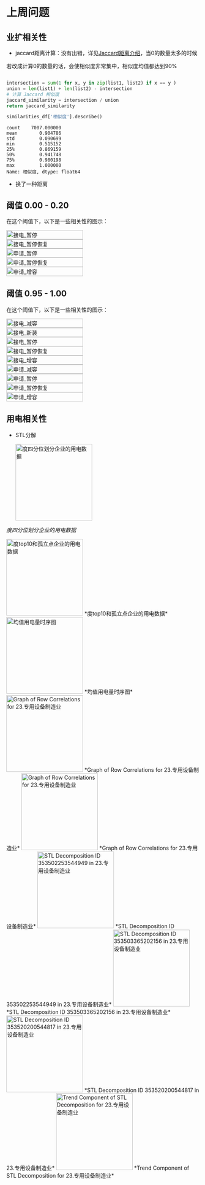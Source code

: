 # 上周问题

## 业扩相关性
- jaccard距离计算：没有出错，详见[Jaccard距离介绍](https://zhizhou-1.github.io/docs/#/Jaccard%E8%B7%9D%E7%A6%BB%E4%BB%8B%E7%BB%8D/Jaccard%E8%B7%9D%E7%A6%BB%E4%BB%8B%E7%BB%8D)，当0的数量太多的时候

若改成计算0的数量的话，会使相似度非常集中，相似度均值都达到90%

```python

intersection = sum(1 for x, y in zip(list1, list2) if x == y )
union = len(list1) + len(list2) - intersection
# 计算 Jaccard 相似度
jaccard_similarity = intersection / union
return jaccard_similarity

```

```python
similarities_df['相似度'].describe()
```

```
count    7007.000000
mean        0.904786
std         0.090699
min         0.515152
25%         0.869159
50%         0.941748
75%         0.980198
max         1.000000
Name: 相似度, dtype: float64
```


- 换了一种距离
## 阈值 0.00 - 0.20

在这个阈值下，以下是一些相关性的图示：

<div style="display: flex; overflow-x: auto; white-space: nowrap;">
    <div style="min-width: 200px; margin-right: 10px;">
        <img src="output/0712-企业业扩相关性/sbd/threshold_0.00_0.20/接电_暂停.png" alt="接电_暂停" style="width: 100%;">
    </div>
</div>

<div style="display: flex; overflow-x: auto; white-space: nowrap;">
    <div style="min-width: 200px; margin-right: 10px;">
        <img src="output/0712-企业业扩相关性/sbd/threshold_0.00_0.20/接电_暂停恢复.png" alt="接电_暂停恢复" style="width: 100%;">
    </div>
</div>

<div style="display: flex; overflow-x: auto; white-space: nowrap;">
    <div style="min-width: 200px; margin-right: 10px;">
        <img src="output/0712-企业业扩相关性/sbd/threshold_0.00_0.20/申请_暂停.png" alt="申请_暂停" style="width: 100%;">
    </div>
</div>

<div style="display: flex; overflow-x: auto; white-space: nowrap;">
    <div style="min-width: 200px; margin-right: 10px;">
        <img src="output/0712-企业业扩相关性/sbd/threshold_0.00_0.20/申请_暂停恢复.png" alt="申请_暂停恢复" style="width: 100%;">
    </div>
</div>

<div style="display: flex; overflow-x: auto; white-space: nowrap;">
    <div style="min-width: 200px; margin-right: 10px;">
        <img src="output/0712-企业业扩相关性/sbd/threshold_0.00_0.20/申请_增容.png" alt="申请_增容" style="width: 100%;">
    </div>
</div>


## 阈值 0.95 - 1.00

在这个阈值下，以下是一些相关性的图示：

<div style="display: flex; overflow-x: auto; white-space: nowrap;">
    <div style="min-width: 200px; margin-right: 10px;">
        <img src="output/0712-企业业扩相关性/sbd/threshold_0.95_1.00/接电_减容.png" alt="接电_减容" style="width: 100%;">
    </div>
</div>

<div style="display: flex; overflow-x: auto; white-space: nowrap;">
    <div style="min-width: 200px; margin-right: 10px;">
        <img src="output/0712-企业业扩相关性/sbd/threshold_0.95_1.00/接电_新装.png" alt="接电_新装" style="width: 100%;">
    </div>
</div>

<div style="display: flex; overflow-x: auto; white-space: nowrap;">
    <div style="min-width: 200px; margin-right: 10px;">
        <img src="output/0712-企业业扩相关性/sbd/threshold_0.95_1.00/接电_暂停.png" alt="接电_暂停" style="width: 100%;">
    </div>
</div>

<div style="display: flex; overflow-x: auto; white-space: nowrap;">
    <div style="min-width: 200px; margin-right: 10px;">
        <img src="output/0712-企业业扩相关性/sbd/threshold_0.95_1.00/接电_暂停恢复.png" alt="接电_暂停恢复" style="width: 100%;">
    </div>
</div>

<div style="display: flex; overflow-x: auto; white-space: nowrap;">
    <div style="min-width: 200px; margin-right: 10px;">
        <img src="output/0712-企业业扩相关性/sbd/threshold_0.95_1.00/接电_增容.png" alt="接电_增容" style="width: 100%;">
    </div>
</div>

<div style="display: flex; overflow-x: auto; white-space: nowrap;">
    <div style="min-width: 200px; margin-right: 10px;">
        <img src="output/0712-企业业扩相关性/sbd/threshold_0.95_1.00/申请_减容.png" alt="申请_减容" style="width: 100%;">
    </div>
</div>

<div style="display: flex; overflow-x: auto; white-space: nowrap;">
    <div style="min-width: 200px; margin-right: 10px;">
        <img src="output/0712-企业业扩相关性/sbd/threshold_0.95_1.00/申请_暂停.png" alt="申请_暂停" style="width: 100%;">
    </div>
</div>

<div style="display: flex; overflow-x: auto; white-space: nowrap;">
    <div style="min-width: 200px; margin-right: 10px;">
        <img src="output/0712-企业业扩相关性/sbd/threshold_0.95_1.00/申请_暂停恢复.png" alt="申请_暂停恢复" style="width: 100%;">
    </div>
</div>

<div style="display: flex; overflow-x: auto; white-space: nowrap;">
    <div style="min-width: 200px; margin-right: 10px;">
        <img src="output/0712-企业业扩相关性/sbd/threshold_0.95_1.00/申请_增容.png" alt="申请_增容" style="width: 100%;">
    </div>
</div>


## 用电相关性

- STL分解

  <img src="output/0714-企业用电相关性/度四分位划分企业的用电数据.png" alt="度四分位划分企业的用电数据" width="200">
*度四分位划分企业的用电数据*

<img src="output/0714-企业用电相关性/度top10和孤立点企业的用电数据.png" alt="度top10和孤立点企业的用电数据" width="200">
*度top10和孤立点企业的用电数据*

<img src="output/0714-企业用电相关性/均值用电量时序图.png" alt="均值用电量时序图" width="200">
*均值用电量时序图*

<img src="output/0714-企业用电相关性/Graph of Row Correlations for 23.专用设备制造业.jpg" alt="Graph of Row Correlations for 23.专用设备制造业" width="200">
*Graph of Row Correlations for 23.专用设备制造业*

<img src="output/0714-企业用电相关性/Graph_of_Row_Correlations_for_23.专用设备制造业.jpg" alt="Graph of Row Correlations for 23.专用设备制造业" width="200">
*Graph of Row Correlations for 23.专用设备制造业*

<img src="output/0714-企业用电相关性/STL_Decomposition_ID_353502253544949_in_23.专用设备制造业.jpg" alt="STL Decomposition ID 353502253544949 in 23.专用设备制造业" width="200">
*STL Decomposition ID 353502253544949 in 23.专用设备制造业*

<img src="output/0714-企业用电相关性/STL_Decomposition_ID_353503365202156_in_23.专用设备制造业.jpg" alt="STL Decomposition ID 353503365202156 in 23.专用设备制造业" width="200">
*STL Decomposition ID 353503365202156 in 23.专用设备制造业*

<img src="output/0714-企业用电相关性/STL_Decomposition_ID_353520200544817_in_23.专用设备制造业.jpg" alt="STL Decomposition ID 353520200544817 in 23.专用设备制造业" width="200">
*STL Decomposition ID 353520200544817 in 23.专用设备制造业*

<img src="output/0714-企业用电相关性/Trend_Component_of_STL_Decomposition_for_23.专用设备制造业.jpg" alt="Trend Component of STL Decomposition for 23.专用设备制造业" width="200">
*Trend Component of STL Decomposition for 23.专用设备制造业*

